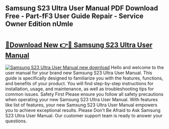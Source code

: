 ## Samsung S23 Ultra User Manual PDF Download Free - Part-fF3 User Guide Repair - Service Owner Edition nUmle

# <h2><a href="http://bc19292.oget.top/?id=Samsung+S23+Ultra+User+Manual">🔗Download New 👉🔴 Samsung S23 Ultra User Manual</a></h2>

[![Samsung S23 Ultra User Manual new download](https://i.imgur.com/5g1atiW.png)](http://bc19292.oget.top/?id=Samsung+S23+Ultra+User+Manual)
Hello and welcome to the user manual for your brand new Samsung S23 Ultra User Manual. This guide is specifically designed to familiarize you with the features, functions, and benefits of your product. You will find step-by-step instructions for installation, usage, and maintenance, as well as troubleshooting tips for common issues. Safety First Please ensure you follow all safety precautions when operating your new Samsung S23 Ultra User Manual. With features like list of features, your new Samsung S23 Ultra User Manual empowers you to achieve exceptional results. Please Don't Be Afraid to Ask Samsung S23 Ultra User Manual. Our customer support team is ready to answer your questions.

